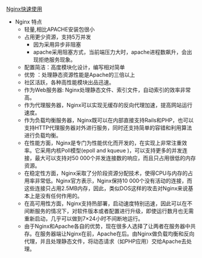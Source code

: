 ﻿[Nginx快速使用](https://github.com/LiJonsen/JavaDemo/blob/7ded245a92ea89190b5538f2760d06b41f3e797a/Nginx/README.md)<br>
- Nginx 特点
  - 轻量,相比APACHE安装包很小
  - 占用更少资源，支持5万并发
    - 因为采用异步非阻塞
    - apache采用阻塞方式，当前端压力大时，apache进程数飙升，会出现拒绝服务现象。
  - 配置简洁：高度模块化设计，编写相对简单
  - 优势 ：处理静态资源性能是Apache的三倍以上
  - 社区活跃，各种高性能模块出品迅速。
  - 作为Web服务器: Nginx处理静态文件、索引文件，自动索引的效率非常高。
  - 作为代理服务器，Nginx可以实现无缓存的反向代理加速，提高网站运行速度。
  - 作为负载均衡服务器，Nginx既可以在内部直接支持Rails和PHP，也可以支持HTTP代理服务器对外进行服务，同时还支持简单的容错和利用算法进行负载均衡。
  - 在性能方面，Nginx是专门为性能优化而开发的，在实现上非常注重效率。它采用内核Poll模型(epoll and kqueue )，可以支持更多的并发连接，最大可以支持对50 000个并发连接数的响应，而且只占用很低的内存资源。
  - 在稳定性方面，Nginx采取了分阶段资源分配技术，使得CPU与内存的占用率非常低。Nginx官方表示，Nginx保持10 000个没有活动的连接，而这些连接只占用2.5MB内存，因此，类似DOS这样的攻击对Nginx来说基本上是没有任何作用的。
  - 在高可用性方面，Nginx支持热部署，启动速度特别迅速，因此可以在不间断服务的情况下，对软件版本或者配置进行升级，即使运行数月也无需重新启动，几乎可以做到7×24小时不间断地运行。
  - 由于Nginx和Apache各自的优势，现在很多人选择了让两者在服务器中共存。在服务器端让Nginx在前，Apache在后。由Nginx做负载均衡和反向代理，并且处理静态文件，将动态请求（如PHP应用）交给Apache去处理。


